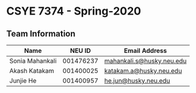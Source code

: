 # CSYE 7374 - Spring-2020

## Team Information

| Name | NEU ID | Email Address |
| --- | --- | --- |
| Sonia Mahankali| 001476237 | mahankali.s@husky.neu.edu |
| Akash Katakam| 001400025 | katakam.a@husky.neu.edu |
| Junjie He| 001400957 | he.jun@husky.neu.edu |